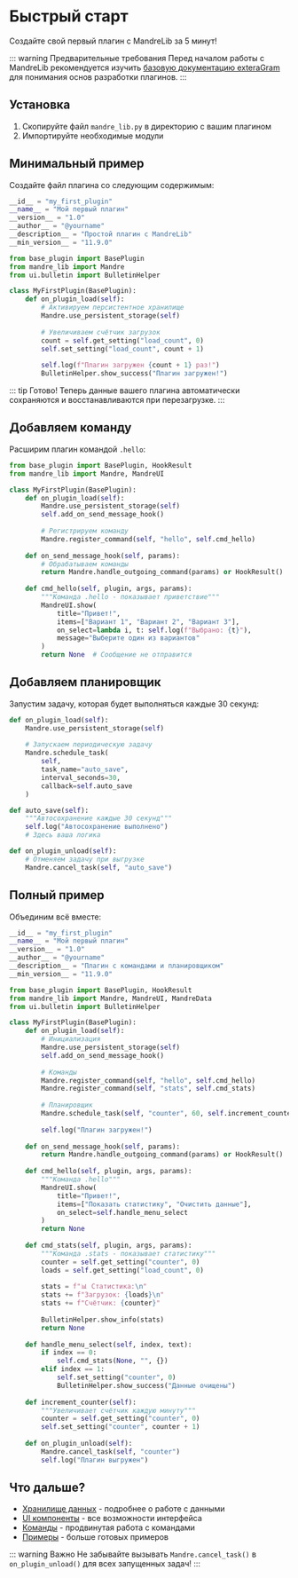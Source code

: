 # Быстрый старт

Создайте свой первый плагин с MandreLib за 5 минут!

::: warning Предварительные требования
Перед началом работы с MandreLib рекомендуется изучить [базовую документацию exteraGram](https://plugins.exteragram.app) для понимания основ разработки плагинов.
:::

## Установка

1. Скопируйте файл `mandre_lib.py` в директорию с вашим плагином
2. Импортируйте необходимые модули

## Минимальный пример

Создайте файл плагина со следующим содержимым:

```python
__id__ = "my_first_plugin"
__name__ = "Мой первый плагин"
__version__ = "1.0"
__author__ = "@yourname"
__description__ = "Простой плагин с MandreLib"
__min_version__ = "11.9.0"

from base_plugin import BasePlugin
from mandre_lib import Mandre
from ui.bulletin import BulletinHelper

class MyFirstPlugin(BasePlugin):
    def on_plugin_load(self):
        # Активируем персистентное хранилище
        Mandre.use_persistent_storage(self)
        
        # Увеличиваем счётчик загрузок
        count = self.get_setting("load_count", 0)
        self.set_setting("load_count", count + 1)
        
        self.log(f"Плагин загружен {count + 1} раз!")
        BulletinHelper.show_success("Плагин загружен!")
```

::: tip Готово!
Теперь данные вашего плагина автоматически сохраняются и восстанавливаются при перезагрузке.
:::

## Добавляем команду

Расширим плагин командой `.hello`:

```python
from base_plugin import BasePlugin, HookResult
from mandre_lib import Mandre, MandreUI

class MyFirstPlugin(BasePlugin):
    def on_plugin_load(self):
        Mandre.use_persistent_storage(self)
        self.add_on_send_message_hook()
        
        # Регистрируем команду
        Mandre.register_command(self, "hello", self.cmd_hello)
    
    def on_send_message_hook(self, params):
        # Обрабатываем команды
        return Mandre.handle_outgoing_command(params) or HookResult()
    
    def cmd_hello(self, plugin, args, params):
        """Команда .hello - показывает приветствие"""
        MandreUI.show(
            title="Привет!",
            items=["Вариант 1", "Вариант 2", "Вариант 3"],
            on_select=lambda i, t: self.log(f"Выбрано: {t}"),
            message="Выберите один из вариантов"
        )
        return None  # Сообщение не отправится
```

## Добавляем планировщик

Запустим задачу, которая будет выполняться каждые 30 секунд:

```python
def on_plugin_load(self):
    Mandre.use_persistent_storage(self)
    
    # Запускаем периодическую задачу
    Mandre.schedule_task(
        self,
        task_name="auto_save",
        interval_seconds=30,
        callback=self.auto_save
    )

def auto_save(self):
    """Автосохранение каждые 30 секунд"""
    self.log("Автосохранение выполнено")
    # Здесь ваша логика

def on_plugin_unload(self):
    # Отменяем задачу при выгрузке
    Mandre.cancel_task(self, "auto_save")
```

## Полный пример

Объединим всё вместе:

```python
__id__ = "my_first_plugin"
__name__ = "Мой первый плагин"
__version__ = "1.0"
__author__ = "@yourname"
__description__ = "Плагин с командами и планировщиком"
__min_version__ = "11.9.0"

from base_plugin import BasePlugin, HookResult
from mandre_lib import Mandre, MandreUI, MandreData
from ui.bulletin import BulletinHelper

class MyFirstPlugin(BasePlugin):
    def on_plugin_load(self):
        # Инициализация
        Mandre.use_persistent_storage(self)
        self.add_on_send_message_hook()
        
        # Команды
        Mandre.register_command(self, "hello", self.cmd_hello)
        Mandre.register_command(self, "stats", self.cmd_stats)
        
        # Планировщик
        Mandre.schedule_task(self, "counter", 60, self.increment_counter)
        
        self.log("Плагин загружен!")
    
    def on_send_message_hook(self, params):
        return Mandre.handle_outgoing_command(params) or HookResult()
    
    def cmd_hello(self, plugin, args, params):
        """Команда .hello"""
        MandreUI.show(
            title="Привет!",
            items=["Показать статистику", "Очистить данные"],
            on_select=self.handle_menu_select
        )
        return None
    
    def cmd_stats(self, plugin, args, params):
        """Команда .stats - показывает статистику"""
        counter = self.get_setting("counter", 0)
        loads = self.get_setting("load_count", 0)
        
        stats = f"📊 Статистика:\n"
        stats += f"Загрузок: {loads}\n"
        stats += f"Счётчик: {counter}"
        
        BulletinHelper.show_info(stats)
        return None
    
    def handle_menu_select(self, index, text):
        if index == 0:
            self.cmd_stats(None, "", {})
        elif index == 1:
            self.set_setting("counter", 0)
            BulletinHelper.show_success("Данные очищены")
    
    def increment_counter(self):
        """Увеличивает счётчик каждую минуту"""
        counter = self.get_setting("counter", 0)
        self.set_setting("counter", counter + 1)
    
    def on_plugin_unload(self):
        Mandre.cancel_task(self, "counter")
        self.log("Плагин выгружен")
```

## Что дальше?

- [Хранилище данных](/guide/storage) - подробнее о работе с данными
- [UI компоненты](/guide/ui) - все возможности интерфейса
- [Команды](/guide/commands) - продвинутая работа с командами
- [Примеры](/examples/calculator) - больше готовых примеров

::: warning Важно
Не забывайте вызывать `Mandre.cancel_task()` в `on_plugin_unload()` для всех запущенных задач!
:::
